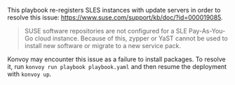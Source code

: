 This playbook re-registers SLES instances with update servers in order to resolve this issue: <https://www.suse.com/support/kb/doc/?id=000019085>. 

> SUSE software repositories are not configured for a SLE Pay-As-You-Go cloud instance. 
> Because of this, zypper or YaST cannot be used to install new software or migrate to a new service pack.

Konvoy may encounter this issue as a failure to install packages.
To resolve it, run `konvoy run playbook playbook.yaml` and then resume the deployment with `konvoy up`.

